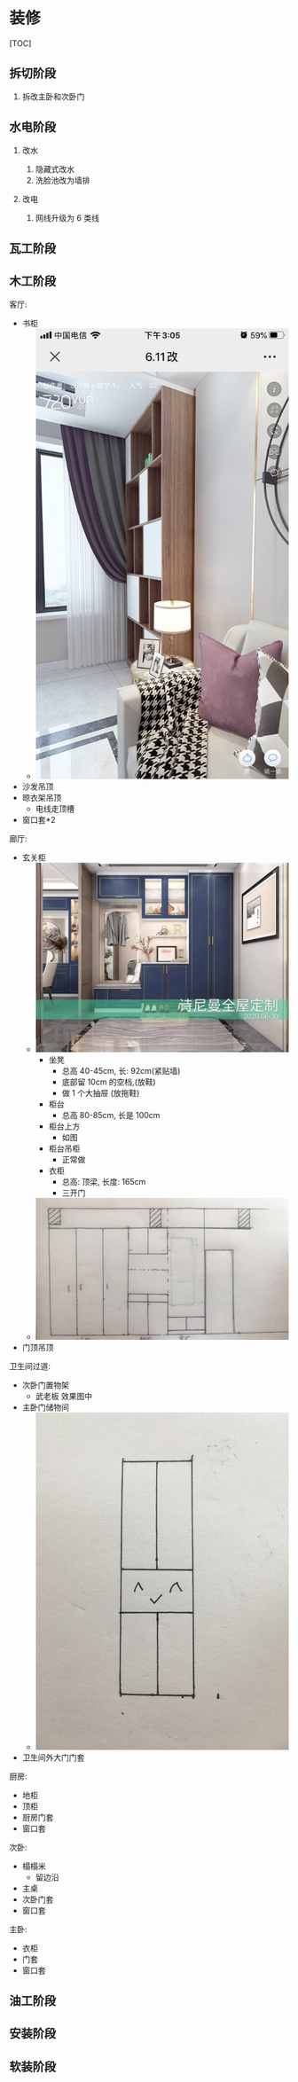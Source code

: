 # 装修

[TOC]

## 拆切阶段

1. 拆改主卧和次卧门

## 水电阶段

1. 改水

   1. 隐藏式改水
   2. 洗脸池改为墙排

2. 改电

   1. 网线升级为 6 类线

   

## 瓦工阶段

## 木工阶段

客厅: 

* 书柜
  * ![50221594364738_.pic_hd](装修阶段.assets/50221594364738_.pic_hd.jpg)
* 沙发吊顶
* 晾衣架吊顶
  * 电线走顶槽
* 窗口套*2

廊厅:

* 玄关柜
  * ![	](装修阶段.assets/50231594370067_.pic_hd.jpg)
    * 坐凳
      * 总高 40-45cm, 长: 92cm(紧贴墙)
      * 底部留 10cm 的空档,(放鞋)
      * 做 1 个大抽屉 (放拖鞋)
    * 柜台
      * 总高 80-85cm, 长是 100cm
    * 柜台上方
      * 如图
    * 柜台吊柜
      * 正常做
    * 衣柜
      * 总高: 顶梁, 长度: 165cm
      * 三开门
  * ![WechatIMG5024](装修阶段.assets/WechatIMG5024.jpeg)
* 门顶吊顶

卫生间过道:

* 次卧门置物架
  * 武老板 效果图中
* 主卧门储物间
  * ![50251594371137_.pic_hd](装修阶段.assets/50251594371137_.pic_hd.jpg)
* 卫生间外大门门套

厨房:

* 地柜
* 顶柜
* 厨房门套
* 窗口套

次卧:

* 榻榻米
  * 留边沿
* 主桌
* 次卧门套
* 窗口套

主卧:

* 衣柜
* 门套
* 窗口套

## 油工阶段

## 安装阶段

## 软装阶段


